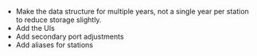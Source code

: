 * Make the data structure for multiple years, not a single year per station to reduce storage slightly.
* Add the UIs
* Add secondary port adjustments
* Add aliases for stations